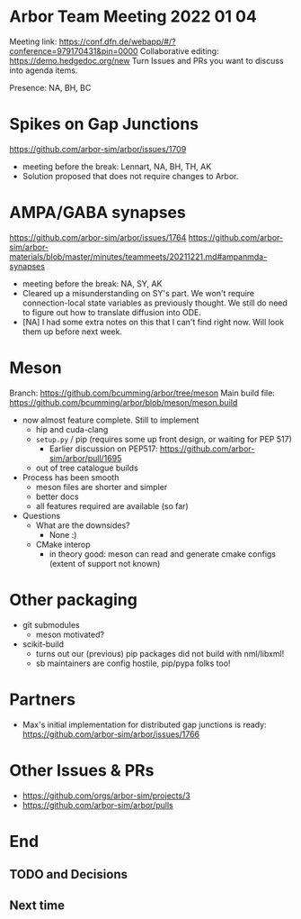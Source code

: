Arbor Team Meeting 2022 01 04
=============================

Meeting link: https://conf.dfn.de/webapp/#/?conference=979170431&pin=0000
Collaborative editing: https://demo.hedgedoc.org/new
Turn Issues and PRs you want to discuss into agenda items.

Presence: NA, BH, BC

Spikes on Gap Junctions
=======================
https://github.com/arbor-sim/arbor/issues/1709

- meeting before the break: Lennart, NA, BH, TH, AK
- Solution proposed that does not require changes to Arbor. 

AMPA/GABA synapses
==================
https://github.com/arbor-sim/arbor/issues/1764
https://github.com/arbor-sim/arbor-materials/blob/master/minutes/teammeets/20211221.md#ampanmda-synapses

- meeting before the break: NA, SY, AK
- Cleared up a misunderstanding on SY's part. We won't require connection-local state variables as previously thought. We still do need to figure out how to translate diffusion into ODE. 
- [NA] I had some extra notes on this that I can't find right now. Will look them up before next week. 

Meson
=====

Branch: https://github.com/bcumming/arbor/tree/meson
Main build file: https://github.com/bcumming/arbor/blob/meson/meson.build

- now almost feature complete. Still to implement
    - hip and cuda-clang
    - `setup.py` / pip (requires some up front design, or waiting for PEP 517)
        - Earlier discussion on PEP517: https://github.com/arbor-sim/arbor/pull/1695
    - out of tree catalogue builds
- Process has been smooth
    - meson files are shorter and simpler
    - better docs
    - all features required are available (so far)
- Questions
    - What are the downsides?
        - None :)
    - CMake interop
        - in theory good: meson can read and generate cmake configs (extent of support not known)

Other packaging
===============

* git submodules
    * meson motivated?
* scikit-build
    * turns out our (previous) pip packages did not build with nml/libxml!
    * sb maintainers are config hostile, pip/pypa folks too!

Partners
========

* Max's initial implementation for distributed gap junctions is ready: https://github.com/arbor-sim/arbor/issues/1766


Other Issues & PRs
==================

* https://github.com/orgs/arbor-sim/projects/3
* https://github.com/arbor-sim/arbor/pulls

End
===

TODO and Decisions
------------------



Next time
---------
 
